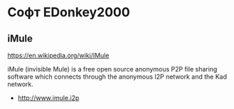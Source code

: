 # Софт EDonkey2000

## iMule

https://en.wikipedia.org/wiki/IMule

iMule (invisible Mule) is a free open source anonymous P2P file sharing
software which connects through the anonymous I2P network and the Kad
network.

- <http://www.imule.i2p>
